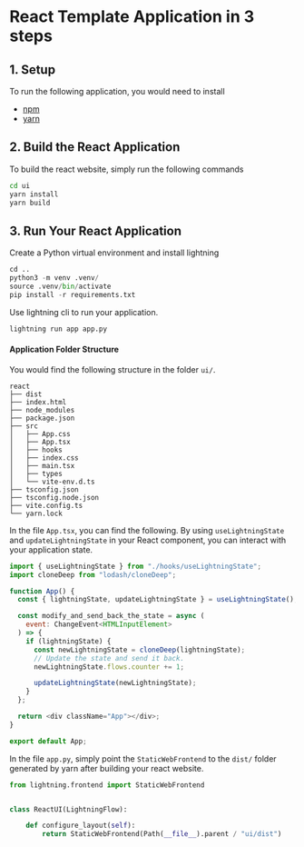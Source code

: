 # React Template Application in 3 steps

## 1. Setup

To run the following application, you would need to install

- [npm](https://docs.npmjs.com/downloading-and-installing-node-js-and-npm)
- [yarn](https://classic.yarnpkg.com/lang/en/docs/install)

## 2. Build the React Application

To build the react website, simply run the following commands

```bash
cd ui
yarn install
yarn build
```

## 3. Run Your React Application

Create a Python virtual environment and install lightning

```python
cd ..
python3 -m venv .venv/
source .venv/bin/activate
pip install -r requirements.txt
```

Use lightning cli to run your application.

```bash
lightning run app app.py
```

#### Application Folder Structure

You would find the following structure in the folder `ui/`.

```
react
├── dist
├── index.html
├── node_modules
├── package.json
├── src
│   ├── App.css
│   ├── App.tsx
│   ├── hooks
│   ├── index.css
│   ├── main.tsx
│   ├── types
│   └── vite-env.d.ts
├── tsconfig.json
├── tsconfig.node.json
├── vite.config.ts
└── yarn.lock
```

In the file `App.tsx`, you can find the following. By using `useLightningState` and `updateLightningState` in your React component,
you can interact with your application state.

```js
import { useLightningState } from "./hooks/useLightningState";
import cloneDeep from "lodash/cloneDeep";

function App() {
  const { lightningState, updateLightningState } = useLightningState();

  const modify_and_send_back_the_state = async (
    event: ChangeEvent<HTMLInputElement>
  ) => {
    if (lightningState) {
      const newLightningState = cloneDeep(lightningState);
      // Update the state and send it back.
      newLightningState.flows.counter += 1;

      updateLightningState(newLightningState);
    }
  };

  return <div className="App"></div>;
}

export default App;
```

In the file `app.py`, simply point the `StaticWebFrontend` to the `dist/` folder generated by yarn after building your react website.

```py
from lightning.frontend import StaticWebFrontend


class ReactUI(LightningFlow):

    def configure_layout(self):
        return StaticWebFrontend(Path(__file__).parent / "ui/dist")
```
